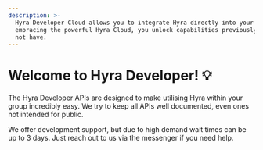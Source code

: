 ```yaml
---
description: >-
  Hyra Developer Cloud allows you to integrate Hyra directly into your game. By
  embracing the powerful Hyra Cloud, you unlock capabilities previously you did
  not have.
---
```


# Welcome to Hyra Developer! 💡

The Hyra Developer APIs are designed to make utilising Hyra within your group incredibly easy. We try to keep all APIs well documented, even ones not intended for public. 

We offer development support, but due to high demand wait times can be up to 3 days. Just reach out to us via the messenger if you need help.



